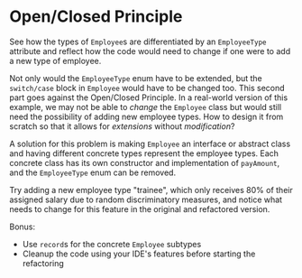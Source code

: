 # Open/Closed Principle

See how the types of `Employee`s are differentiated by an `EmployeeType` attribute and reflect how the code would need to change if one were to add a new type of employee.

Not only would the `EmployeeType` enum have to be extended, but the `switch/case` block in `Employee` would have to be changed too. This second part goes against the Open/Closed Principle. In a real-world version of this example, we may not be able to _change_ the `Employee` class but would still need the possibility of adding new employee types. How to design it from scratch so that it allows for _extensions_ without _modification_?

A solution for this problem is making `Employee` an interface or abstract class and having different concrete types represent the employee types. Each concrete class has its own constructor and implementation of `payAmount`, and the `EmployeeType` enum can be removed.

Try adding a new employee type "trainee", which only receives 80% of their assigned salary due to random discriminatory measures, and notice what needs to change for this feature in the original and refactored version.

Bonus:
* Use `record`s for the concrete `Employee` subtypes
* Cleanup the code using your IDE's features before starting the refactoring
